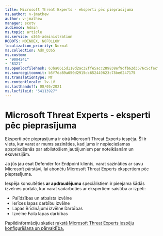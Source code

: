 ```yaml
---
title: Microsoft Threat Experts - eksperti pēc pieprasījuma
ms.author: v-jmathew
author: v-jmathew
manager: scotv
audience: Admin
ms.topic: article
ms.service: o365-administration
ROBOTS: NOINDEX, NOFOLLOW
localization_priority: Normal
ms.collection: Adm_O365
ms.custom:
- "9004241"
- "8321"
ms.openlocfilehash: 63ba0615d118d2ac32ffe5acc289838ef9dfb62d3576c5cfecf361e182060acd
ms.sourcegitcommit: b5f7da89a650d2915dc652449623c78be6247175
ms.translationtype: MT
ms.contentlocale: lv-LV
ms.lasthandoff: 08/05/2021
ms.locfileid: "54113927"
---
```

# <a name="microsoft-threat-experts---experts-on-demand"></a>Microsoft Threat Experts - eksperti pēc pieprasījuma

Eksperti pēc pieprasījuma ir otrā Microsoft Threat Experts iespēja. Šī ir vieta, kur varat ar mums sazināties, kad jums ir nepieciešamas apspriedšanās par atbilstošiem jautājumiem par noteikšanām un eksversijām.

Ja jūs jau esat Defender for Endpoint klients, varat sazināties ar savu Microsoft pārstāvi, lai abonētu Microsoft Threat Experts ekspertiem pēc pieprasījuma.

Iespēja konsultēties **ar apdraudējumu** speciālistiem ir pieejama šādās izvēlnēs portālā, kur varat sadarboties ar ekspertiem saistībā ar izpēti:

- Palīdzības un atbalsta izvēlne
- Ierīces lapas darbību izvēlne
- Lapas Brīdinājumi izvēlne Darbības
- Izvēlne Faila lapas darbības

Papildinformāciju skatiet [rakstā Microsoft Threat Experts iespēju konfigurēšana un pārvaldība.](https://docs.microsoft.com/windows/security/threat-protection/microsoft-defender-atp/configure-microsoft-threat-experts)
